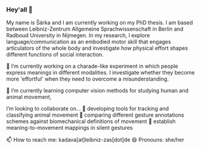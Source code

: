 ### Hey'all 👋

My name is Šárka and I am currently working on my PhD thesis. I am based between Leibniz-Zentrum Allgemeine Sprachwissenschaft in Berlin and Radboud University in Nijmegen. In my research, I explore language/communication as an embodied motor skill that engages articulators of the whole body and investigate how physical effort shapes different functions of social interaction.

🔭 I’m currently working on a charade-like experiment in which people express meanings in different modalities. I investigate whether they become more 'effortful' when they need to overcome a misunderstanding.

🌱 I’m currently learning computer vision methods for studying human and animal movement,  

I’m looking to collaborate on...
🐒 developing tools for tracking and classifying animal movement
💪 comparing different gesture annotations schemes against biomechanical definitions of movement
🤡 establish meaning-to-movement mappings in silent gestures
  
📫 How to reach me: kadava[at]leibniz-zas[dot]de
😄 Pronouns: she/her
